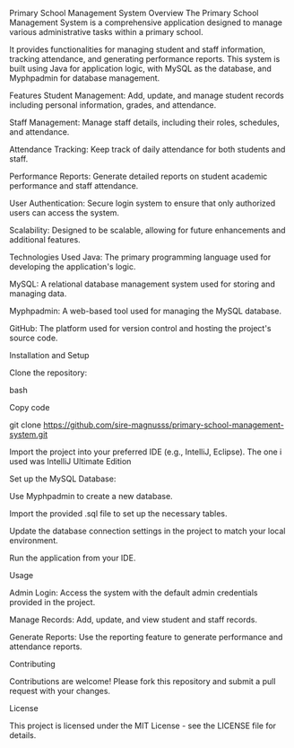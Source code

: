 Primary School Management System
Overview
The Primary School Management System is a comprehensive application designed to manage various administrative tasks within a primary school. 

It provides functionalities for managing student and staff information, tracking attendance, and generating performance reports. This system is built using Java for application logic, with MySQL as the database, and Myphpadmin for database management.


Features
Student Management: Add, update, and manage student records including personal information, grades, and attendance.


Staff Management: Manage staff details, including their roles, schedules, and attendance.


Attendance Tracking: Keep track of daily attendance for both students and staff.


Performance Reports: Generate detailed reports on student academic performance and staff attendance.


User Authentication: Secure login system to ensure that only authorized users can access the system.


Scalability: Designed to be scalable, allowing for future enhancements and additional features.

Technologies Used
Java: The primary programming language used for developing the application's logic.

MySQL: A relational database management system used for storing and managing data.

Myphpadmin: A web-based tool used for managing the MySQL database.

GitHub: The platform used for version control and hosting the project's source code.

Installation and Setup

Clone the repository:

bash

Copy code

git clone https://github.com/sire-magnusss/primary-school-management-system.git

Import the project into your preferred IDE (e.g., IntelliJ, Eclipse). The one i used was IntelliJ Ultimate Edition

Set up the MySQL Database:

Use Myphpadmin to create a new database.

Import the provided .sql file to set up the necessary tables.

Update the database connection settings in the project to match your local environment.

Run the application from your IDE.

Usage

Admin Login: Access the system with the default admin credentials provided in the project.

Manage Records: Add, update, and view student and staff records.

Generate Reports: Use the reporting feature to generate performance and attendance reports.

Contributing

Contributions are welcome! Please fork this repository and submit a pull request with your changes.

License

This project is licensed under the MIT License - see the LICENSE file for details.

